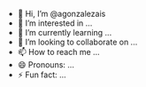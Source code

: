 - 👋 Hi, I’m @agonzalezais
- 👀 I’m interested in ...
- 🌱 I’m currently learning ...
- 💞️ I’m looking to collaborate on ...
- 📫 How to reach me ...
- 😄 Pronouns: ...
- ⚡ Fun fact: ...

<!---
agonzalezais/agonzalezais is a ✨ special ✨ repository because its `README.md` (this file) appears on your GitHub profile.
You can click the Preview link to take a look at your changes.
--->
